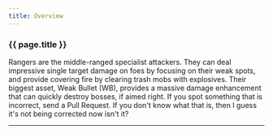 ```yaml
---
title: Overview
---
```


<section>
<h3 class="title">{{ page.title }}</h3>
    <p>Rangers are the middle-ranged specialist attackers. They can deal impressive single target damage on foes by focusing on their weak spots, 
        and provide covering fire by clearing trash mobs with explosives. Their biggest asset, Weak Bullet (WB), provides a massive damage enhancement that can quickly destroy bosses, if aimed right.
                                If you spot something that is incorrect, send a Pull Request. If you don't know what that is,
        then I guess it's not being corrected now isn't it?</p>
    
<hr>
</section>